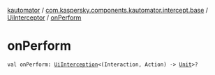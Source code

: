[kautomator](../../index.md) / [com.kaspersky.components.kautomator.intercept.base](../index.md) / [UiInterceptor](index.md) / [onPerform](./on-perform.md)

# onPerform

`val onPerform: `[`UiInterception`](../-ui-interception/index.md)`<(Interaction, Action) -> `[`Unit`](https://kotlinlang.org/api/latest/jvm/stdlib/kotlin/-unit/index.html)`>?`